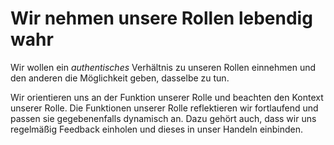 <!--
   NAME - The NAME of this project is:
ethos

  FILE - The FILENAME of the current file is:
/v3a3.md

  CREATION - This project was CREATED on:
2017-01-28-16:15:00 UTC

  MODIFICATION - This project was last MODIFIED on:
2017-01-28-16:15:00 UTC

  VERSION - The current VERSION of this project is:
<git-commit-hash>-2017-01-28-16:15:00 UTC

  CREATOR(S) - This project was CREATED by:
Michael Czechowski, Martin Maga

  CONTACT - You can CONTACT the creator(s) or developer(s) of this project at:
E-Mail: mail@martinmaga.de

  COPYRIGHT - The COPYRIGHT holder of this project is:
COPYRIGHT (c) 2016 Martin Maga

  LICENSE - This project is LICENSED under the following license:
Martin Maga 2016 CC BY-SA 4.0 https://creativecommons.org

  SUBFILE – This is a SUBFILE! For more INFORMATION on this project go to:
/README.md
-->
# Wir nehmen unsere Rollen lebendig wahr
Wir wollen ein *authentisches* Verhältnis zu unseren Rollen einnehmen und den anderen die Möglichkeit geben, dasselbe zu tun.

Wir orientieren uns an der Funktion unserer Rolle und beachten den Kontext unserer Rolle.
Die Funktionen unserer Rolle reflektieren wir fortlaufend und passen sie gegebenenfalls dynamisch an.
Dazu gehört auch, dass wir uns regelmäßig Feedback einholen und dieses in unser Handeln einbinden.
